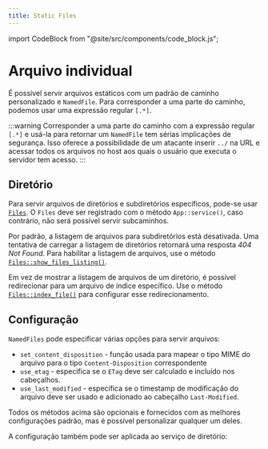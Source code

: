 ```yaml
---
title: Static Files
---
```


import CodeBlock from "@site/src/components/code_block.js";

# Arquivo individual

É possível servir arquivos estáticos com um padrão de caminho personalizado e `NamedFile`. Para corresponder a uma parte do caminho, podemos usar uma expressão regular `[.*]`.

<CodeBlock example="static-files" file="main.rs" section="individual-file" />

:::warning 
Corresponder a uma parte do caminho com a expressão regular `[.*]` e usá-la para retornar um `NamedFile` tem sérias implicações de segurança. 
Isso oferece a possibilidade de um atacante inserir `../` na URL e acessar todos os arquivos no host aos quais o usuário que executa o servidor tem acesso.
:::

## Diretório

Para servir arquivos de diretórios e subdiretórios específicos, pode-se usar [`Files`][files]. O `Files` deve ser registrado com o método `App::service()`, caso contrário, não será possível servir subcaminhos.

<CodeBlock example="static-files" file="directory.rs" section="directory" />

Por padrão, a listagem de arquivos para subdiretórios está desativada. Uma tentativa de carregar a listagem de diretórios retornará uma resposta _404 Not Found_. Para habilitar a listagem de arquivos, use o método [`Files::show_files_listing()`][showfileslisting].

Em vez de mostrar a listagem de arquivos de um diretório, é possível redirecionar para um arquivo de índice específico. Use o método [`Files::index_file()`][indexfile] para configurar esse redirecionamento.

## Configuração

`NamedFiles` pode especificar várias opções para servir arquivos:

- `set_content_disposition` - função usada para mapear o tipo MIME do arquivo para o tipo `Content-Disposition` correspondente
- `use_etag` - especifica se o `ETag` deve ser calculado e incluído nos cabeçalhos.
- `use_last_modified` - especifica se o timestamp de modificação do arquivo deve ser usado e adicionado ao cabeçalho `Last-Modified`.

Todos os métodos acima são opcionais e fornecidos com as melhores configurações padrão, mas é possível personalizar qualquer um deles.

<CodeBlock example="static-files" file="configuration.rs" section="config-one" />

A configuração também pode ser aplicada ao serviço de diretório:

<CodeBlock example="static-files" file="configuration_two.rs" section="config-two" />

[files]: https://docs.rs/actix-files/0.6/actix_files/struct.Files.html#
[showfileslisting]: https://docs.rs/actix-files/0.6/actix_files/struct.Files.html#method.show_files_listing
[indexfile]: https://docs.rs/actix-files/0.6/actix_files/struct.Files.html#method.index_file
